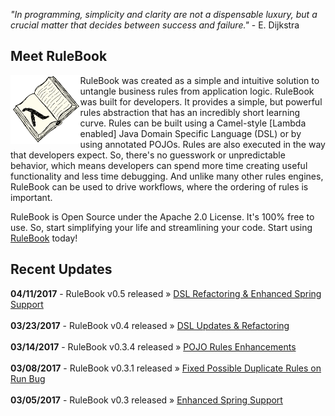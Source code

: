 _"In programming, simplicity and clarity are not a dispensable luxury, but a crucial matter that decides between success and failure."_ - E. Dijkstra
 
## Meet RuleBook 

[<img align="left" alt="RuleBook" src="/public/images/RuleBook.png" height="110px"/>](https://github.com/rulebook-rules/rulebook) 
RuleBook was created as a simple and intuitive solution to untangle business rules from application logic.
RuleBook was built for developers. It provides a simple, but powerful rules abstraction that has an incredibly 
short learning curve. Rules can be built using a Camel-style \[Lambda enabled\] Java Domain Specific Language (DSL) 
or by using annotated POJOs. Rules are also executed in the way that developers expect. So, there's no 
guesswork or unpredictable behavior, which means developers can spend more time creating useful functionality and less 
time debugging. And unlike many other rules engines, RuleBook can be used to drive workflows, where the ordering of rules is important. 

RuleBook is Open Source under the Apache 2.0 License. It's 100% free to use. So, start simplifying your life and
streamlining your code. Start using [RuleBook](https://github.com/rulebook-rules/rulebook) today!

## Recent Updates

<p class="message">
    <b>04/11/2017</b> - RuleBook v0.5 released &raquo; <a href="https://github.com/rulebook-rules/rulebook/releases/tag/v0.5" target="_blank">DSL Refactoring & Enhanced Spring Support</a><br/><br/>
    <b>03/23/2017</b> - RuleBook v0.4 released &raquo; <a href="https://github.com/rulebook-rules/rulebook/releases/tag/v0.4" target="_blank">DSL Updates & Refactoring</a><br/><br/>
    <b>03/14/2017</b> - RuleBook v0.3.4 released &raquo; <a href="https://github.com/rulebook-rules/rulebook/releases/tag/v0.3.4" target="_blank">POJO Rules Enhancements</a><br/><br/>
    <b>03/08/2017</b> - RuleBook v0.3.1 released &raquo; <a href="https://github.com/rulebook-rules/rulebook/releases/tag/v0.3.1" target="_blank">Fixed Possible Duplicate Rules on Run Bug</a><br/><br/>
    <b>03/05/2017</b> - RuleBook v0.3 released &raquo; <a href="https://github.com/rulebook-rules/rulebook/releases/tag/v0.3" target="_blank">Enhanced Spring Support</a><br/><br/>
</p>
